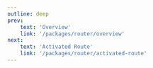 ```yaml
---
outline: deep
prev:
    text: 'Overview'
    link: '/packages/router/overview'
next:
    text: 'Activated Route'
    link: '/packages/router/activated-route'
---
```


<!-- @format -->
